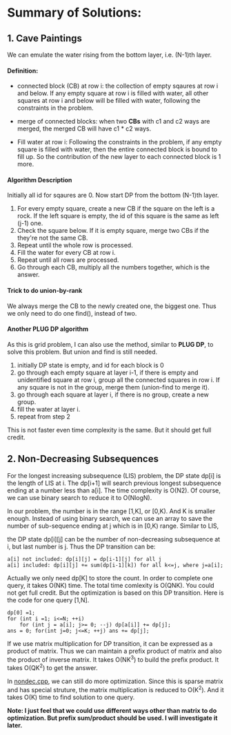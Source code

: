 # Summary of Solutions:

## 1.  Cave Paintings
We can emulate the water rising from the bottom layer, i.e. (N-1)th layer.

#### Definition: 
- connected block (CB) at row i: the collection of empty sqaures at row i and below.  If any empty square at row i is filled with water, all other squares at row i and below will be filled with water, following the constraints in the problem.

- merge of connected blocks: when two **CBs** with c1 and c2 ways are merged, the merged CB will have c1 * c2 ways.

- Fill water at row i: Following the constraints in the problem, if any empty square is filled with water, then the entire connected block is bound to fill up. So the contribution of the new layer to each connected block is 1 more.

#### Algorithm Description

Initially all id for sqaures are 0.  Now start DP from the bottom (N-1)th layer.

1. For every empty square, create a new CB if the square on the left is a rock. If the left square is empty, the id of this square is the same as left (j-1) one.
2. Check the square below.  If it is empty square, merge two CBs if the they're not the same CB.
3. Repeat until the whole row is processed.
4. Fill the water for every CB at row i.
5. Repeat until all rows are processed.
6. Go through each CB, multiply all the numbers together, which is the answer.


#### Trick to do union-by-rank

We always merge the CB to the newly created one, the biggest one.  Thus we only need to do one find(), instead of two.

#### Another PLUG DP algorithm

As this is grid problem, I can also use the method, similar to **PLUG DP**, to solve this problem. But union and find is still needed.
1. initially DP state is empty, and id for each block is 0
2. go through each empty square at layer i-1, if there is empty and unidentified square at row i, group all the connected squares in row i.  If any square is not in the group, merge them (union-find to merge it). 
3. go through each square at layer i, if there is no group, create a new group.
4. fill the water at layer i.
5. repeat from step 2

This is not faster even time complexity is the same.  But it should get full credit.
 

## 2. Non-Decreasing Subsequences


For the longest increasing subsequence (LIS) problem, the DP state dp[i] is the length of LIS at i.  The dp[i+1] will search previous longest subsequence ending at a number less than a[i].  The time complexity is O(N2).  Of course, we can use binary search to reduce it to O(NlogN).  

In our problem, the number is in the range [1,K], or \[0,K).  And K is smaller enough. Instead of using binary search, we can use an array to save the number of sub-sequence ending at j which is in \[0,K) range.
Similar to LIS,

the DP state dp[i][j] can be the number of non-decreasing subsequence at i, but last number is j.
Thus the DP transition can be:

    a[i] not included: dp[i][j] = dp[i-1][j] for all j
    a[i] included: dp[i][j] += sum(dp[i-1][k]) for all k<=j, where j=a[i];

Actually we only need dp[K] to store the count.  In order to complete one query, it takes O(NK) time.  The total time comlexity is O(QNK).  You could not get full credit.  But the optimization is based on this DP transition.  Here is the code for one query [1,N].


    dp[0] =1; 
    for (int i =1; i<=N; ++i) 
        for (int j = a[i]; j>= 0; --j) dp[a[i]] += dp[j];
    ans = 0; for(int j=0; j<=K; ++j) ans += dp[j];

    
If we use matrix multiplication for DP transition, it can be expressed as a product of matrix.
Thus we can maintain a prefix product of matrix and also the product of inverse matrix.  It takes O(NK<sup>3</sup>) to build the prefix product.  It takes O(QK<sup>2</sup>) to get the answer.

In [nondec.cpp](nondec.cpp), we can still do more optimization.  Since this is sparse matrix and has special struture, the matrix multiplication is reduced to O(K<sup>2</sup>).  And it takes O(K) time to find solution to one query.

**Note: I just feel that we could use different ways other than matrix to do optimization.  But prefix sum/product should be used.  I will investigate it later.**

